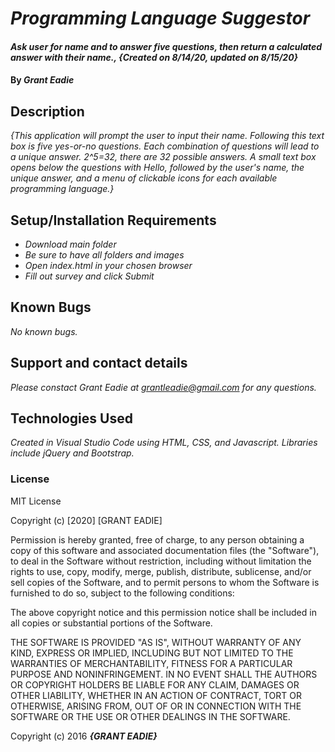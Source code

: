 

# _Programming Language Suggestor_

#### _Ask user for name and to answer five questions, then return a calculated answer with their name., {Created on 8/14/20, updated on 8/15/20}_

#### By _**Grant Eadie**_

## Description

_{This application will prompt the user to input their name. Following this text box is five yes-or-no questions. Each combination of questions will lead to a unique answer. 2^5=32, there are 32 possible answers. A small text box opens below the questions with Hello, followed by the user's name, the unique answer, and a menu of clickable icons for each available programming language.}_

## Setup/Installation Requirements

* _Download main folder_
* _Be sure to have all folders and images_
* _Open index.html in your chosen browser_
* _Fill out survey and click Submit_


## Known Bugs

_No known bugs._

## Support and contact details

_Please constact Grant Eadie at grantleadie@gmail.com for any questions._

## Technologies Used

_Created in Visual Studio Code using HTML, CSS, and Javascript. Libraries include jQuery and Bootstrap._

### License

MIT License

Copyright (c) [2020] [GRANT EADIE]

Permission is hereby granted, free of charge, to any person obtaining a copy
of this software and associated documentation files (the "Software"), to deal
in the Software without restriction, including without limitation the rights
to use, copy, modify, merge, publish, distribute, sublicense, and/or sell
copies of the Software, and to permit persons to whom the Software is
furnished to do so, subject to the following conditions:

The above copyright notice and this permission notice shall be included in all
copies or substantial portions of the Software.

THE SOFTWARE IS PROVIDED "AS IS", WITHOUT WARRANTY OF ANY KIND, EXPRESS OR
IMPLIED, INCLUDING BUT NOT LIMITED TO THE WARRANTIES OF MERCHANTABILITY,
FITNESS FOR A PARTICULAR PURPOSE AND NONINFRINGEMENT. IN NO EVENT SHALL THE
AUTHORS OR COPYRIGHT HOLDERS BE LIABLE FOR ANY CLAIM, DAMAGES OR OTHER
LIABILITY, WHETHER IN AN ACTION OF CONTRACT, TORT OR OTHERWISE, ARISING FROM,
OUT OF OR IN CONNECTION WITH THE SOFTWARE OR THE USE OR OTHER DEALINGS IN THE
SOFTWARE.

Copyright (c) 2016 **_{GRANT EADIE}_**
